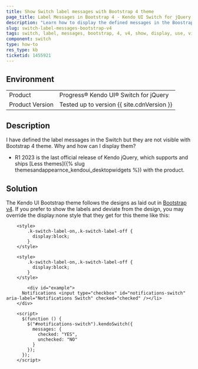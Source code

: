 ```yaml
---
title: Show Switch label messages with Bootstrap 4 theme
page_title: Label Messages in Bootstrap 4 - Kendo UI Switch for jQuery
description: "Learn how to display the defined messages in the Boostrap v4 theme in the Kendo UI Switch."
slug: switch-label-messages-bootstrap-v4
tags: switch, label, messages, bootstrap, 4, v4, show, display, use, visible
component: switch
type: how-to
res_type: kb
ticketid: 1455921
---
```


## Environment

<table>
 <tr>
  <td>Product</td>
  <td>Progress® Kendo UI® Switch for jQuery</td>
 </tr>
 <tr>
   <td>Product Version</td>
   <td>Tested up to version {{ site.cdnVersion }}</td>
  </tr>
</table>

## Description

I have defined the label messages in the Switch but they are not visible with Bootstrap 4 theme. Why and how can I display them?

* R1 2023 is the last official release of Kendo jQuery, which supports and ships [Less themes]({% slug themesandappearnce_kendoui_desktopwidgets %}) with the product.

## Solution

The Kendo UI Bootstrap theme follows the designs as laid out in [Bootstrap v4](https://getbootstrap.com/docs/4.2/components/forms/#switches). If you prefer to show the labels and deviate from the design, you may override the display:none style that they get for this theme like this:

```
    <style>
        .k-switch-label-on,.k-switch-label-off {
          display:block;
        }
    </style>
```

```dojo    
    <style>
        .k-switch-label-on,.k-switch-label-off {
          display:block;
        }
    </style>

        <div id="example">
      Notifications <input type="checkbox" id="notifications-switch" aria-label="Notifications Switch" checked="checked" /></li>
    </div>

    <script>
      $(function () {
        $("#notifications-switch").kendoSwitch({
          messages: {
            checked: "YES",
            unchecked: "NO"
          }
        });
      });
    </script>
```
